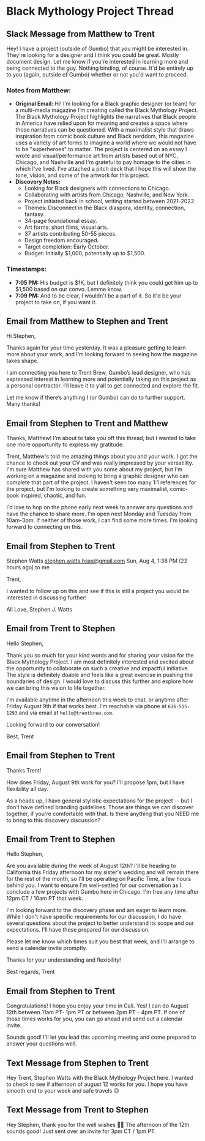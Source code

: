 # Black Mythology Project Thread

## Slack Message from Matthew to Trent

Hey! I have a project (outside of Gumbo) that you might be interested in. They're looking for a designer and I think you could be great. Mostly document design. Let me know if you're interested in learning more and being connected to the guy. Nothing binding, of course. It'd be entirely up to you (again, outside of Gumbo) whether or not you'd want to proceed.

### Notes from Matthew:
- **Original Email:** Hi! I’m looking for a Black graphic designer (or team) for a multi-media magazine I’m creating called the Black Mythology Project. The Black Mythology Project highlights the narratives that Black people in America have relied upon for meaning and creates a space where those narratives can be questioned. With a maximalist style that draws inspiration from comic book culture and Black nerddom, this magazine uses a variety of art forms to imagine a world where we would not have to be "superheroes" to matter. The project is centered on an essay I wrote and visual/performance art from artists based out of NYC, Chicago, and Nashville and I'm grateful to pay homage to the cities in which I've lived. I’ve attached a pitch deck that I hope this will show the tone, vision, and some of the artwork for this project.
- **Discovery Notes:**
  - Looking for Black designers with connections to Chicago.
  - Collaborating with artists from Chicago, Nashville, and New York.
  - Project initiated back in school, writing started between 2021-2022.
  - Themes: Disconnect in the Black diaspora, identity, connection, fantasy.
  - 34-page foundational essay.
  - Art forms: short films, visual arts.
  - 37 artists contributing 50-55 pieces.
  - Design freedom encouraged.
  - Target completion: Early October.
  - Budget: Initially $1,000, potentially up to $1,500.

### Timestamps:
- **7:05 PM:** His budget is $1K, but I definitely think you could get him up to $1,500 based on our convo. Lemme know.
- **7:09 PM:** And to be clear, I wouldn't be a part of it. So it'd be your project to take on, if you want it.

## Email from Matthew to Stephen and Trent

Hi Stephen,

Thanks again for your time yesterday. It was a pleasure getting to learn more about your work, and I’m looking forward to seeing how the magazine takes shape.

I am connecting you here to Trent Brew, Gumbo’s lead designer, who has expressed interest in learning more and potentially taking on this project as a personal contractor. I’ll leave it to y’all to get connected and explore the fit.

Let me know if there’s anything I (or Gumbo) can do to further support. Many thanks!

## Email from Stephen to Trent and Matthew

Thanks, Matthew! I'm about to take you off this thread, but I wanted to take one more opportunity to express my gratitude.

Trent, Matthew's told me amazing things about you and your work. I got the chance to check out your CV and was really impressed by your versatility. I'm sure Matthew has shared with you some about my project, but I'm working on a magazine and looking to bring a graphic designer who can complete that part of the project. I haven't seen too many 1:1 references for the project, but I'm looking to create something very maximalist, comic-book inspired, chaotic, and fun.

I'd love to hop on the phone early next week to answer any questions and have the chance to share more. I'm open next Monday and Tuesday from 10am-3pm. If neither of those work, I can find some more times. I'm looking forward to connecting on this.

## Email from Stephen to Trent

Stephen Watts <stephen.watts.hsas@gmail.com>
Sun, Aug 4, 1:38 PM (22 hours ago)
to me

Trent,

I wanted to follow up on this and see if this is still a project you would be interested in discussing further!

All Love,
Stephen J. Watts

## Email from Trent to Stephen

Hello Stephen,

Thank you so much for your kind words and for sharing your vision for the Black Mythology Project. I am most definitely interested and excited about the opportunity to collaborate on such a creative and impactful initiative. The style is definitely doable and feels like a great exercise in pushing the boundaries of design. I would love to discuss this further and explore how we can bring this vision to life together.

I'm available anytime in the afternoon this week to chat, or anytime after Friday August 9th if that works best. I'm reachable via phone at `636-515-1293` and via email at `hello@trentbrew.com`.

Looking forward to our conversation!

Best,
Trent

## Email from Stephen to Trent

Thanks Trent!

How does Friday, August 9th work for you? I'll propose 1pm, but I have flexibility all day.

As a heads up, I have general stylistic expectations for the project -- but I don't have defined branding guidelines. Those are things we can discover together, if you're comfortable with that. Is there anything that you NEED me to bring to this discovery discussion?

## Email from Trent to Stephen

Hello Stephen,

Are you available during the week of August 12th? I'll be heading to California this Friday afternoon for my sister's wedding and will remain there for the rest of the month, so I'll be operating on Pacific Time, a few hours behind you. I want to ensure I'm well-settled for our conversation as I conclude a few projects with Gumbo here in Chicago. I'm free any time after 12pm CT / 10am PT that week.

I'm looking forward to the discovery phase and am eager to learn more. While I don't have specific requirements for our discussion, I do have several questions about the project to better understand its scope and our expectations. I'll have these prepared for our discussion.

Please let me know which times suit you best that week, and I'll arrange to send a calendar invite promptly.

Thanks for your understanding and flexibility!

Best regards,
Trent

## Email from Stephen to Trent

Congratulations! I hope you enjoy your time in Cali. Yes! I can do August 12th between 11am PT-  1pm PT or between 2pm PT - 4pm PT. If one of those times works for you, you can go ahead and send out a calendar invite.

Sounds good! I'll let you lead this upcoming meeting and come prepared to answer your questions well.

## Text Message from Stephen to Trent

Hey Trent, Stephen Watts with the
 Black Mythology Project here. I wanted to check to see if afternoon of august 12 works for you. I hope you have smooth end to your week and safe travels 😌


## Text Message from Trent to Stephen

Hey Stephen, thank you for the well wishes 🙏🏾 The afternoon of the 12th sounds good! Just sent over an invite for 3pm CT / 1pm PT.

